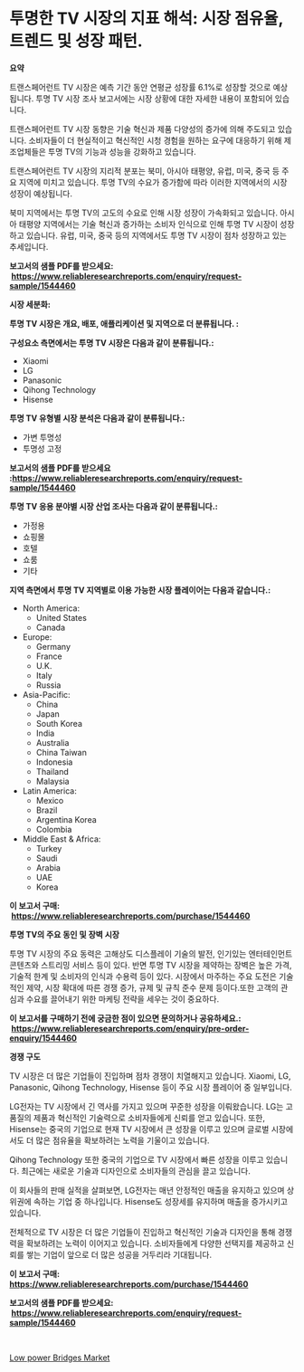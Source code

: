 <p><h1>투명한 TV 시장의 지표 해석: 시장 점유율, 트렌드 및 성장 패턴.</h1></p><p><strong>요약</strong></p>
<p><p>트랜스페어런트 TV 시장은 예측 기간 동안 연평균 성장률 6.1%로 성장할 것으로 예상됩니다. 투명 TV 시장 조사 보고서에는 시장 상황에 대한 자세한 내용이 포함되어 있습니다.</p><p>트랜스페어런트 TV 시장 동향은 기술 혁신과 제품 다양성의 증가에 의해 주도되고 있습니다. 소비자들이 더 현실적이고 혁신적인 시청 경험을 원하는 요구에 대응하기 위해 제조업체들은 투명 TV의 기능과 성능을 강화하고 있습니다.</p><p>트랜스페어런트 TV 시장의 지리적 분포는 북미, 아시아 태평양, 유럽, 미국, 중국 등 주요 지역에 미치고 있습니다. 투명 TV의 수요가 증가함에 따라 이러한 지역에서의 시장 성장이 예상됩니다.</p><p>북미 지역에서는 투명 TV의 고도의 수요로 인해 시장 성장이 가속화되고 있습니다. 아시아 태평양 지역에서는 기술 혁신과 증가하는 소비자 인식으로 인해 투명 TV 시장이 성장하고 있습니다. 유럽, 미국, 중국 등의 지역에서도 투명 TV 시장이 점차 성장하고 있는 추세입니다.</p></p>
<p><strong>보고서의 샘플 PDF를 받으세요: &nbsp;<a href="https://www.reliableresearchreports.com/enquiry/request-sample/1544460">https://www.reliableresearchreports.com/enquiry/request-sample/1544460</a></strong></p>
<p><strong>시장 세분화:</strong></p>
<p><strong> 투명 TV 시장은 개요, 배포, 애플리케이션 및 지역으로 더 분류됩니다. :</strong></p>
<p><strong>구성요소 측면에서는 투명 TV 시장은 다음과 같이 분류됩니다.:</strong></p>
<p><ul><li>Xiaomi</li><li>LG</li><li>Panasonic</li><li>Qihong Technology</li><li>Hisense</li></ul></p>
<p><strong> 투명 TV 유형별 시장 분석은 다음과 같이 분류됩니다.:</strong></p>
<p><ul><li>가변 투명성</li><li>투명성 고정</li></ul></p>
<p><strong>보고서의 샘플 PDF를 받으세요 :<a href="https://www.reliableresearchreports.com/enquiry/request-sample/1544460">https://www.reliableresearchreports.com/enquiry/request-sample/1544460</a></strong></p>
<p><strong> 투명 TV 응용 분야별 시장 산업 조사는 다음과 같이 분류됩니다.:</strong></p>
<p><ul><li>가정용</li><li>쇼핑몰</li><li>호텔</li><li>쇼룸</li><li>기타</li></ul></p>
<p><strong>지역 측면에서 투명 TV 지역별로 이용 가능한 시장 플레이어는 다음과 같습니다.:</strong></p>
<p><ul>
    <li>
        North America:
        <ul>
            <li>United States</li>
            <li>Canada</li>
        </ul>
    </li>
    <li>
        Europe:
        <ul>
            <li>Germany</li>
            <li>France</li>
            <li>U.K.</li>
            <li>Italy</li>
            <li>Russia</li>
        </ul>
    </li>
    <li>
        Asia-Pacific:
        <ul>
            <li>China</li>
            <li>Japan</li>
            <li>South Korea</li>
            <li>India</li>
            <li>Australia</li>
            <li>China Taiwan</li>
            <li>Indonesia</li>
            <li>Thailand</li>
            <li>Malaysia</li>
        </ul>
    </li>
    <li>
        Latin America:
        <ul>
            <li>Mexico</li>
            <li>Brazil</li>
            <li>Argentina Korea</li>
            <li>Colombia</li>
        </ul>
    </li>
    <li>
        Middle East & Africa:
        <ul>
            <li>Turkey</li>
            <li>Saudi</li>
            <li>Arabia</li>
            <li>UAE</li>
            <li>Korea</li>
        </ul>
    </li>
    </ul></p>
<p><strong>이 보고서 구매: &nbsp;<a href="https://www.reliableresearchreports.com/purchase/1544460">https://www.reliableresearchreports.com/purchase/1544460</a></strong></p>
<p><strong>투명 TV의 주요 동인 및 장벽 시장</strong></p>
<p><p>투명 TV 시장의 주요 동력은 고해상도 디스플레이 기술의 발전, 인기있는 엔터테인먼트 콘텐츠와 스트리밍 서비스 등이 있다. 반면 투명 TV 시장을 제약하는 장벽은 높은 가격, 기술적 한계 및 소비자의 인식과 수용력 등이 있다. 시장에서 마주하는 주요 도전은 기술적인 제약, 시장 확대에 따른 경쟁 증가, 규제 및 규칙 준수 문제 등이다.또한 고객의 관심과 수요를 끌어내기 위한 마케팅 전략을 세우는 것이 중요하다.</p></p>
<p><strong>이 보고서를 구매하기 전에 궁금한 점이 있으면 문의하거나 공유하세요.: &nbsp;<a href="https://www.reliableresearchreports.com/enquiry/pre-order-enquiry/1544460">https://www.reliableresearchreports.com/enquiry/pre-order-enquiry/1544460</a></strong></p>
<p><strong>경쟁 구도</strong></p>
<p><p>TV 시장은 더 많은 기업들이 진입하며 점차 경쟁이 치열해지고 있습니다. Xiaomi, LG, Panasonic, Qihong Technology, Hisense 등이 주요 시장 플레이어 중 일부입니다.</p><p>LG전자는 TV 시장에서 긴 역사를 가지고 있으며 꾸준한 성장을 이뤄왔습니다. LG는 고품질의 제품과 혁신적인 기술력으로 소비자들에게 신뢰를 얻고 있습니다. 또한, Hisense는 중국의 기업으로 현재 TV 시장에서 큰 성장을 이루고 있으며 글로벌 시장에서도 더 많은 점유율을 확보하려는 노력을 기울이고 있습니다.</p><p>Qihong Technology 또한 중국의 기업으로 TV 시장에서 빠른 성장을 이루고 있습니다. 최근에는 새로운 기술과 디자인으로 소비자들의 관심을 끌고 있습니다.</p><p>이 회사들의 판매 실적을 살펴보면, LG전자는 매년 안정적인 매출을 유지하고 있으며 상위권에 속하는 기업 중 하나입니다. Hisense도 성장세를 유지하며 매출을 증가시키고 있습니다.</p><p>전체적으로 TV 시장은 더 많은 기업들이 진입하고 혁신적인 기술과 디자인을 통해 경쟁력을 확보하려는 노력이 이어지고 있습니다. 소비자들에게 다양한 선택지를 제공하고 신뢰를 쌓는 기업이 앞으로 더 많은 성공을 거두리라 기대됩니다.</p></p>
<p><strong>이 보고서 구매: &nbsp; <a href="https://www.reliableresearchreports.com/purchase/1544460">https://www.reliableresearchreports.com/purchase/1544460</a></strong></p>
<p><strong>보고서의 샘플 PDF를 받으세요: &nbsp;<a href="https://www.reliableresearchreports.com/enquiry/request-sample/1544460">https://www.reliableresearchreports.com/enquiry/request-sample/1544460</a></strong><strong></strong></p>
<p>&nbsp;</p>
<p><p><a href="https://github.com/ChiragRP21/Market-Research-Report-List-4/blob/main/low-power-bridges-market.md">Low power Bridges Market</a></p></p>
